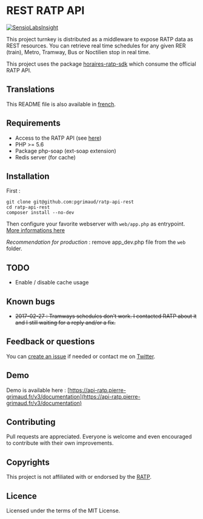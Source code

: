 # REST RATP API

[![SensioLabsInsight](https://insight.sensiolabs.com/projects/a4a4f734-62c2-44da-9909-caeeac0bd810/mini.png)](https://insight.sensiolabs.com/projects/a4a4f734-62c2-44da-9909-caeeac0bd810)

This project turnkey is distributed as a middleware to expose RATP data as REST resources.
You can retrieve real time schedules for any given RER (train), Metro, Tramway, Bus or Noctilien stop in real time.

This project uses the package [horaires-ratp-sdk](https://github.com/pgrimaud/horaires-ratp-sdk) which consume the official RATP API.
 
## Translations

This README file is also available in [french](https://github.com/pgrimaud/ratp-api-rest/blob/master/README-FR.md).

## Requirements

 - Access to the RATP API (see [here](https://data.ratp.fr/explore/dataset/horaires-temps-reel/))
 - PHP >= 5.6
 - Package php-soap (ext-soap extension)
 - Redis server (for cache)

## Installation

First :

```
git clone git@github.com:pgrimaud/ratp-api-rest
cd ratp-api-rest
composer install --no-dev
```

Then configure your favorite webserver with ```web/app.php``` as  entrypoint. [More informations here](http://symfony.com/doc/current/setup/web_server_configuration.html)

*Recommendation for production* : remove app_dev.php file from the ```web``` folder.

## TODO

- Enable / disable cache usage

## Known bugs

- ~~2017-02-27 : Tramways schedules don't work. I contacted RATP about it and I still waiting for a reply and/or a fix.~~

## Feedback or questions

You can [create an issue](https://github.com/pgrimaud/ratp-api-rest/issues) if needed or contact me on [Twitter](https://twitter.com/pgrimaud_).

## Demo

Demo is available here : [https://api-ratp.pierre-grimaud.fr/v3/documentation](https://api-ratp.pierre-grimaud.fr/v3/documentation)

## Contributing

Pull requests are appreciated. Everyone is welcome and even encouraged to contribute with their own improvements.

## Copyrights

This project is not affiliated with or endorsed by the [RATP](http://www.ratp.fr).

## Licence

Licensed under the terms of the MIT License.
